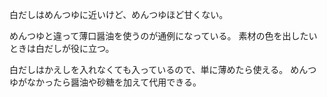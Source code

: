 白だしはめんつゆに近いけど、めんつゆほど甘くない。

めんつゆと違って薄口醤油を使うのが通例になっている。
素材の色を出したいときは白だしが役に立つ。

白だしはかえしを入れなくても入っているので、単に薄めたら使える。
めんつゆがなかったら醤油や砂糖を加えて代用できる。
